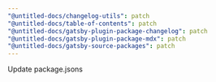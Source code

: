 ```yaml
---
"@untitled-docs/changelog-utils": patch
"@untitled-docs/table-of-contents": patch
"@untitled-docs/gatsby-plugin-package-changelog": patch
"@untitled-docs/gatsby-plugin-package-mdx": patch
"@untitled-docs/gatsby-source-packages": patch
---
```


Update package.jsons
